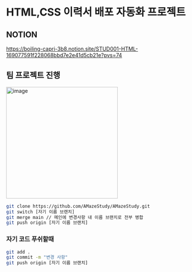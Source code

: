# HTML,CSS 이력서 배포 자동화 프로젝트

## NOTION
https://boiling-capri-3b8.notion.site/STUD001-HTML-169077591f228068bbd7e2e41d5cb21e?pvs=74

## 팀 프로젝트 진행
<img width="300" alt="image" src="https://github.com/user-attachments/assets/8336349c-cd08-453d-8b4e-5ef1266584aa" />

```bash
git clone https://github.com/AMazeStudy/AMazeStudy.git
git switch [자기 이름 브랜치]
git merge main // 메인에 변경사항 내 이름 브랜치로 전부 병합
git push origin [자기 이름 브랜치]
```

### 자기 코드 푸쉬할때

```bash
git add .
git commit -m "변경 사항"
git push origin [자기 이름 브랜치]
```
